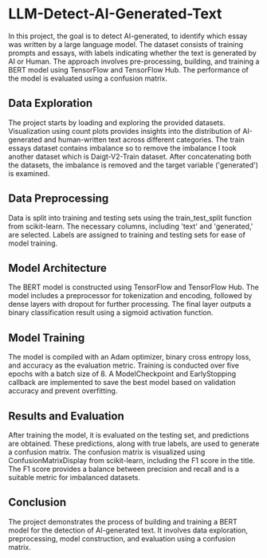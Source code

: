 # LLM-Detect-AI-Generated-Text
In this project, the goal is to detect AI-generated, to identify which essay was written by a large language model. The dataset consists of training prompts and essays, with labels indicating whether the text is generated by AI or Human. The approach involves pre-processing, building, and training a BERT model using TensorFlow and TensorFlow Hub. The performance of the model is evaluated using a confusion matrix.

## Data Exploration
The project starts by loading and exploring the provided datasets. Visualization using count plots provides insights into the distribution of AI-generated and human-written text across different categories. The train essays dataset contains imbalance so to remove the imbalance I took another dataset which is Daigt-V2-Train dataset. After concatenating both the datasets, the imbalance is removed and the target variable ('generated') is examined.

## Data Preprocessing
Data is split into training and testing sets using the train_test_split function from scikit-learn. The necessary columns, including 'text' and 'generated,' are selected. Labels are assigned to training and testing sets for ease of model training.

## Model Architecture
The BERT model is constructed using TensorFlow and TensorFlow Hub. The model includes a preprocessor for tokenization and encoding, followed by dense layers with dropout for further processing. The final layer outputs a binary classification result using a sigmoid activation function.

## Model Training
The model is compiled with an Adam optimizer, binary cross entropy loss, and accuracy as the evaluation metric. Training is conducted over five epochs with a batch size of 8. A ModelCheckpoint and EarlyStopping callback are implemented to save the best model based on validation accuracy and prevent overfitting.

## Results and Evaluation
After training the model, it is evaluated on the testing set, and predictions are obtained. These predictions, along with true labels, are used to generate a confusion matrix. The confusion matrix is visualized using ConfusionMatrixDisplay from scikit-learn, including the F1 score in the title. The F1 score provides a balance between precision and recall and is a suitable metric for imbalanced datasets.
 	
## Conclusion
The project demonstrates the process of building and training a BERT model for the detection of AI-generated text. It involves data exploration, preprocessing, model construction, and evaluation using a confusion matrix. 

